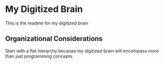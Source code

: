 # My Digitized Brain
This is the readme for my digitized brain
## Organizational Considerations
Start with a flat hierarchy because my digitized brain will encompass more than just programming concepts.